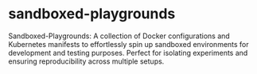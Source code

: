 # sandboxed-playgrounds
Sandboxed-Playgrounds: A collection of Docker configurations and Kubernetes manifests to effortlessly spin up sandboxed environments for development and testing purposes. Perfect for isolating experiments and ensuring reproducibility across multiple setups.
